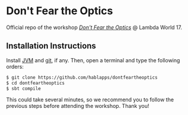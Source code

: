 # Don't Fear the Optics

Official repo of the workshop [*Don't Fear the
Optics*](http://www.lambda.world/schedule/#session-103) @ Lambda World 17.

## Installation Instructions

Install [JVM](https://java.com/en/download/) and
[git](https://git-scm.com/downloads), if any. Then, open a terminal and type the
following orders:

```bash
$ git clone https://github.com/hablapps/dontfeartheoptics
$ cd dontfeartheoptics
$ sbt compile
```

This could take several minutes, so we recommend you to follow the previous
steps before attending the workshop. Thank you!
